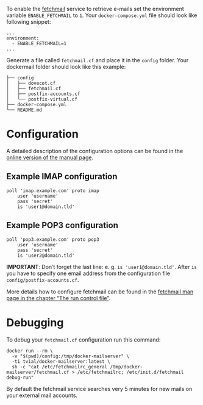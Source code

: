 To enable the [fetchmail](http://www.fetchmail.info) service to retrieve e-mails set the environment variable `ENABLE_FETCHMAIL` to `1`. Your `docker-compose.yml` file should look like following snippet:

```
...
environment:
  - ENABLE_FETCHMAIL=1
...
```

Generate a file called `fetchmail.cf` and place it in the `config` folder. Your dockermail folder should look like this example:

```
├── config
│   ├── dovecot.cf
│   ├── fetchmail.cf
│   ├── postfix-accounts.cf
│   └── postfix-virtual.cf
├── docker-compose.yml
└── README.md
```

# Configuration

A detailed description of the configuration options can be found in the [online version of the manual page](http://www.fetchmail.info/fetchmail-man.html).

## Example IMAP configuration

```
poll 'imap.example.com' proto imap
	user 'username'
	pass 'secret'
	is 'user1@domain.tld'
```

## Example POP3 configuration

```
poll 'pop3.example.com' proto pop3
	user 'username'
	pass 'secret'
	is 'user2@domain.tld'
```

__IMPORTANT__: Don’t forget the last line: e. g. `is 'user1@domain.tld'`. After `is` you have to specify one email address from the configuration file `config/postfix-accounts.cf`. 

More details how to configure fetchmail can be found in the [fetchmail man page in the chapter “The run control file”](http://www.fetchmail.info/fetchmail-man.html#31). 

# Debugging

To debug your `fetchmail.cf` configuration run this command:

```
docker run --rm \
  -v "$(pwd)/config:/tmp/docker-mailserver" \
  -ti tvial/docker-mailserver:latest \
  sh -c "cat /etc/fetchmailrc_general /tmp/docker-mailserver/fetchmail.cf > /etc/fetchmailrc; /etc/init.d/fetchmail debug-run"
```

By default the fetchmail service searches very 5 minutes for new mails on your external mail accounts.
